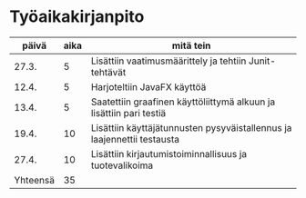 # **Työaikakirjanpito** 
päivä | aika | mitä tein
------|------|----------
27.3. |5     | Lisättiin vaatimusmäärittely ja tehtiin Junit-tehtävät
12.4. |5     | Harjoteltiin JavaFX käyttöä
13.4. |5     | Saatettiin graafinen käyttöliittymä alkuun ja lisättiin pari testiä
19.4. |10    | Lisättiin käyttäjätunnusten pysyväistallennus ja laajennettii testausta
27.4. |10    | Lisättiin kirjautumistoiminnallisuus ja tuotevalikoima 
Yhteensä|35  |
